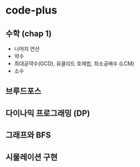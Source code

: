 # code-plus

## 수학 (chap 1)
- 나머지 연산
- 약수
- 최대공약수(GCD), 유클리드 호제법, 최소공배수 (LCM)
- 소수
## 브루드포스

## 다이나믹 프로그래밍 (DP)

## 그래프와 BFS

## 시물레이션 구현
